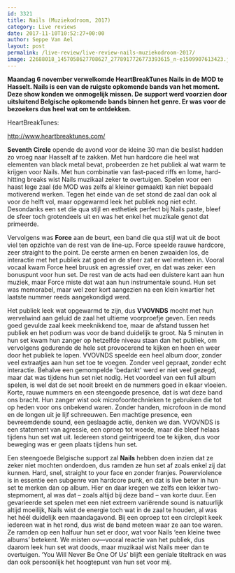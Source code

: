 ```yaml
---
id: 3321
title: Nails (Muziekodroom, 2017)
category: Live reviews
date: 2017-11-10T10:52:27+00:00
author: Seppe Van Ael
layout: post
permalink: /live-review/live-review-nails-muziekodroom-2017/
image: 22688018_1457058627708627_2778917726773393615_n-e1509907613423.jpg
---
```

**Maandag 6 november verwelkomde HeartBreakTunes Nails in de MOD te Hasselt. Nails is een van de ruigste opkomende bands van het moment. Deze show konden we onmogelijk missen. De support werd voorzien door uitsluitend Belgische opkomende bands binnen het genre. Er was voor de bezoekers dus heel wat om te ontdekken.**

HeartBreakTunes:

http://www.heartbreaktunes.com/

**Seventh Circle** opende de avond voor de kleine 30 man die beslist hadden zo vroeg naar Hasselt af te zakken. Met hun hardcore die heel wat elementen van black metal bevat, probeerden ze het publiek al wat warm te krijgen voor Nails. Met hun combinatie van fast-paced riffs en lome, hard-hitting breaks wist Nails muzikaal zeker te overtuigen. Spelen voor een haast lege zaal (de MOD was zelfs al kleiner gemaakt) kan niet bepaald motiverend werken. Tegen het einde van de set stond de zaal dan ook al voor de helft vol, maar opgewarmd leek het publiek nog niet echt. Desondanks een set die qua stijl en esthetiek perfect bij Nails paste, bleef de sfeer toch grotendeels uit en was het enkel het muzikale genot dat primeerde.

Vervolgens was **Force** aan de beurt, een band die qua stijl wat uit de boot viel ten opzichte van de rest van de line-up. Force speelde rauwe hardcore, zeer straight to the point. De eerste armen en benen zwaaiden los, de interactie met het publiek zat goed en de sfeer zat er wel meteen in. Vooral vocaal kwam Force heel bruusk en agressief over, en dat was zeker een bonuspunt voor hun set. De rest van de acts had een duistere kant aan hun muziek, maar Force miste dat wat aan hun instrumentale sound. Hun set was memorabel, maar wel zeer kort aangezien na een klein kwartier het laatste nummer reeds aangekondigd werd.

Het publiek leek wat opgewarmd te zijn, dus **VVOVNDS** mocht met hun wervelwind aan geluid de zaal het ultieme voorproefje geven. Een reeds goed gevulde zaal keek meeknikkend toe, maar de afstand tussen het publiek en het podium was voor de band duidelijk te groot. Na 5 minuten in hun set kwam hun zanger op hetzelfde niveau staan dan het publiek, om vervolgens gedurende de hele set provocerend te kijken en heen en weer door het publiek te lopen. VVOVNDS speelde een heel album door, zonder veel extraatjes aan hun set toe te voegen. Zonder veel gepraat, zonder echt interactie. Behalve een gemompelde 'bedankt' werd er niet veel gezegd, maar dat was tijdens hun set niet nodig. Het voordeel van een full album spelen, is wel dat de set nooit breekt en de nummers goed in elkaar vloeien. Korte, rauwe nummers en een steengoede presence, dat is wat deze band ons bracht. Hun zanger wist ook microfoontechnieken te gebruiken die tot op heden voor ons onbekend waren. Zonder handen, microfoon in de mond en de longen uit je lijf schreeuwen. Een machtige presence, een bevreemdende sound, een geslaagde actie, denken we dan. VVOVNDS is een statement van agressie, een oproep tot woede, maar die bleef helaas tijdens hun set wat uit. Iedereen stond geïntrigeerd toe te kijken, dus voor beweging was er geen plaats tijdens hun set.

Een steengoede Belgische support zal **Nails** hebben doen inzien dat ze zeker niet mochten onderdoen, dus ramden ze hun set af zoals enkel zij dat kunnen. Hard, snel, straight to your face en zonder franjes. Powerviolence is in essentie een subgenre van hardcore punk, en dat is live beter in hun set te merken dan op album. Hier en daar kregen we zelfs een lekker two-stepmoment, al was dat – zoals altijd bij deze band – van korte duur. Een gevarieerde set spelen met een niet extreem variërende sound is natuurlijk altijd moeilijk, Nails wist de energie toch wat in de zaal te houden, al was het héél duidelijk een maandagavond. Bij een oproep tot een circlepit keek iedereen wat in het rond, dus wist de band meteen waar ze aan toe waren. Ze ramden op een halfuur hun set er door, wat voor Nails ‘een kleine twee albums’ betekent. We misten ov—vooral reactie van het publiek, dus daarom leek hun set wat doods, maar muzikaal wist Nails meer dan te overtuigen. ‘You Will Never Be One Of Us’ blijft een geniale titeltrack en was dan ook persoonlijk het hoogtepunt van hun set voor mij.